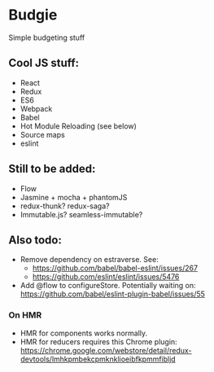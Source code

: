 # Budgie

Simple budgeting stuff

## Cool JS stuff:
  * React
  * Redux
  * ES6
  * Webpack
  * Babel
  * Hot Module Reloading (see below)
  * Source maps
  * eslint

## Still to be added:
  * Flow
  * Jasmine + mocha + phantomJS
  * redux-thunk? redux-saga?
  * Immutable.js? seamless-immutable?

## Also todo:
  * Remove dependency on estraverse. See:
    * https://github.com/babel/babel-eslint/issues/267
    * https://github.com/eslint/eslint/issues/5476
  * Add @flow to configureStore. Potentially waiting on: https://github.com/babel/eslint-plugin-babel/issues/55

### On HMR
  * HMR for components works normally.
  * HMR for reducers requires this Chrome plugin:
    https://chrome.google.com/webstore/detail/redux-devtools/lmhkpmbekcpmknklioeibfkpmmfibljd
